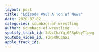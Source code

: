 ```yaml
---
layout: post
title: "Episode #90: A Ton of News"
date: 2020-02-02
categories: scumbags-of-wrestling
author: scumbags-of-wrestling
spotify_track_id: 3dUcCkzYqj6FApUeyTlpwg
youtube_video_id: TCNSRhCBaSI
apple_track_id: 
---
```

